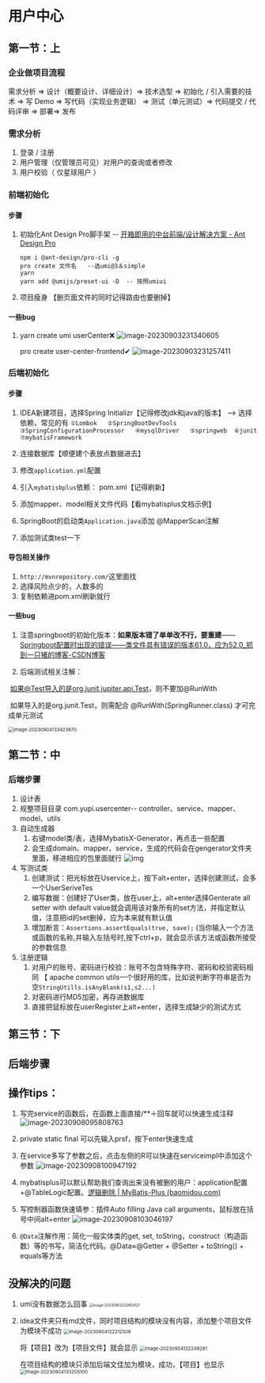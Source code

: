 # 用户中心

## 第一节：上

### 企业做项目流程 

需求分析 => 设计（概要设计、详细设计）=> 技术选型 => 初始化 / 引入需要的技术 => 写 Demo => 写代码（实现业务逻辑） => 测试（单元测试）=> 代码提交 / 代码评审 => 部署=> 发布

### 需求分析 

1. 登录 / 注册 
2. 用户管理（仅管理员可见）对用户的查询或者修改 
3. 用户校验（ 仅星球用户 ）

### 前端初始化

#### 步骤

1. 初始化Ant Design Pro脚手架 -- [开箱即用的中台前端/设计解决方案 - Ant Design Pro](https://pro.ant.design/zh-CN/)  

   ``` 终端
   npm i @ant-design/pro-cli -g
   pro create 文件名   --选umi@3＆simple
   yarn
   yarn add @umijs/preset-ui -D  -- 按照umiui
   ```

2. 项目瘦身  【删页面文件的同时记得路由也要删掉】

#### 一些bug

1. yarn create umi userCenter❌
   ![image-20230903231340605](E:\Project\YpProject\userCenter\用户中心.assets\image-20230903231340605.png)

   
   
   pro create user-center-frontend✔
   ![image-20230903231257411](E:\Project\YpProject\userCenter\用户中心.assets\image-20230903231257411.png)

### 后端初始化

#### 步骤

1. IDEA新建项目，选择Spring Initializr【记得修改jdk和java的版本】   -->   选择依赖，常见的有 `①Lombok   ②SpringBootDevTools   ③SpringConfigurationProcessor   ④mysqlDriver   ⑤springweb  ⑥junit  ⑦mybatisFramework    `

2. 连接数据库【顺便建个表放点数据进去】
3. 修改`application.yml`配置
4. 引入`mybatisbplus`依赖： pom.xml【记得刷新】
5. 添加mapper、model相关文件代码【看mybatisplus文档示例】
6. SpringBoot的启动类`Application.java`添加 @MapperScan注解
7. 添加测试类test一下

#### 导包相关操作

1. `http://mvnrepository.com/`这里面找
2. 选择风险点少的，人数多的
3. 复制依赖进pom.xml刷新就行

#### 一些bug

1. 注意springboot的初始化版本：**如果版本错了单单改不行，要重建**——[Springboot配置时出现的错误——类文件具有错误的版本61.0，应为52.0_抓到一只猪的博客-CSDN博客](https://blog.csdn.net/m0_64473560/article/details/131215114?spm=1001.2101.3001.6650.2&utm_medium=distribute.pc_relevant.none-task-blog-2~default~CTRLIST~Rate-2-131215114-blog-128366932.235^v38^pc_relevant_anti_vip_base&depth_1-utm_source=distribute.pc_relevant.none-task-blog-2~default~CTRLIST~Rate-2-131215114-blog-128366932.235^v38^pc_relevant_anti_vip_base&utm_relevant_index=1)

2. 后端测试相关注解：

​				如果@Test导入的是org.junit.jupiter.api.Test，则不要加@RunWith

​				如果导入的是org.junit.Test，则需配合 @RunWith(SpringRunner.class) 才可完成单元测试

<img src="E:\Project\YpProject\userCenter\用户中心.assets\image-20230904133423670.png" alt="image-20230904133423670" style="zoom:67%;" />



## 第二节：中

### 后端步骤

1. 设计表
2. 规整项目目录 com.yupi.usercenter-- controller、service、mapper、model、utils
3. 自动生成器 
   1. 右键model类/表，选择MybatisX-Generator，再点击一些配置
   2. 会生成domain、mapper、service，生成的代码会在gengerator文件夹里面，移进相应的包里面就行
      ![img](E:\Project\YpProject\userCenter\用户中心.assets\1647161384855-8dcd5b67-1d02-47d4-980c-259b542573a2.png)
4. 写测试类
   1. 创建测试：把光标放在Uservice上，按下alt+enter，选择创建测试，会多一个UserSeriveTes
   2. 编写数据：创建好了User类，放在user上，alt+enter选择Genterate all setter with default value就会调用该对象所有的set方法，并指定默认值，注意把id的set删掉，应为本来就有默认值
   3. 增加断言：`Assertions.assertEquals(true, save);` (当你输入一个方法或函数的名称,并输入左括号时,按下ctrl+p，就会显示该方法或函数所接受的参数信息
5. 注册逻辑
   1. 对用户的账号、密码进行校验：账号不包含特殊字符、密码和校验密码相同 【 apache common utils一个很好用的库，比如说判断字符串是否为空`StringUtills.isAnyBlank(s1,s2...)`
   2. 对密码进行MD5加密，再存进数据库
   3. 直接把鼠标放在userRegister上alt+enter，选择生成缺少的测试方式

## 第三节：下

## 后端步骤



## 操作tips：

1. 写完service的函数后，在函数上面直接/**＋回车就可以快速生成注释
   ![image-20230908095808763](E:\Project\YpProject\userCenter\用户中心.assets\image-20230908095808763.png)

2. private static final  可以先输入prsf，按下enter快速生成
3. 在service多写了参数之后，点击左侧的R可以快速在serviceimpl中添加这个参数
   ![image-20230908100947192](E:\Project\YpProject\userCenter\用户中心.assets\image-20230908100947192.png)
4. mybatisplus可以默认帮助我们查询出来没有被删的用户：application配置+@TableLogic配置。[逻辑删除 | MyBatis-Plus (baomidou.com)](https://baomidou.com/pages/6b03c5/#使用方法)
5. 写控制器函数快速填参：插件Auto filling Java call arguments，鼠标放在括号中间alt+enter
   ![image-20230908103046197](E:\Project\YpProject\userCenter\用户中心.assets\image-20230908103046197.png)
6. `@Data`注解作用：简化一般实体类的get, set, toString，construct（构造函数）等的书写，简洁化代码。@Data≈@Getter + @Setter + toString() + equals等方法

## 没解决的问题

1. umi没有数据怎么回事
   <img src="E:\Project\YpProject\userCenter\用户中心.assets\image-20230903232604121.png" alt="image-20230903232604121" style="zoom:50%;" />

2. idea文件夹只有md文件，同时项目结构的模块没有内容，添加整个项目文件为模块不成功
   <img src="E:\Project\YpProject\userCenter\用户中心.assets\image-20230904122212508-16938013373501.png" alt="image-20230904122212508" style="zoom:67%;" />
   
   将【项目】改为【项目文件】就会显示
   <img src="E:\Project\YpProject\userCenter\用户中心.assets\image-20230904122249281-16938013713362.png" alt="image-20230904122249281" style="zoom: 67%;" />

   在项目结构的模块只添加后端文佳加为模块，成功，【项目】也显示
   <img src="E:\Project\YpProject\userCenter\用户中心.assets\image-20230904133205100-16938055287873.png" alt="image-20230904133205100" style="zoom:67%;" />